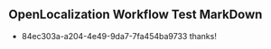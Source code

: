 ## OpenLocalization Workflow Test MarkDown
* 84ec303a-a204-4e49-9da7-7fa454ba9733 thanks!

<!--HONumber=Jul16_HO5-->


